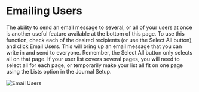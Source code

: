 # Emailing Users


The ability to send an email message to several, or all of your users at once is another useful feature available at the bottom of this page. To use this function, check each of the desired recipients (or use the Select All button), and click Email Users. This will bring up an email message that you can write in and send to everyone. Remember, the Select All button only selects all on that page. If your user list covers several pages, you will need to select all for each page, or temporarily make your list all fit on one page using the Lists option in the Journal Setup.

![Email Users](images/chapter5/jm_users_3.png)

